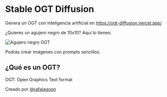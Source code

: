 # Stable OGT Diffusion

Genera un OGT con inteligencia artificial en https://ogt-diffusion.vercel.app/

¿Quieres un agujero negro de 10x10? Aquí lo tienes:

![Agujero negro OGT](https://github.com/salteadorneo/ogt-diffusion/assets/4882454/cf22fe49-50bd-4c5c-8018-b602875f84a8)

Podrás crear imágenes con prompts sencillos.

## ¿Qué es un OGT?

OGT: Open Graphics Text format

Creado por [@rafalagoon](https://github.com/rafalagoon/ogt)

